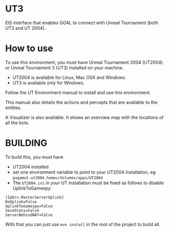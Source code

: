 UT3
===

EIS interface that enables GOAL to connect with Unreal Tournament (both UT3 and UT 2004).


How to use
============
To use this environment, you must have Unreal Tournament 2004 (UT2004) or Unreal Tournament 3 (UT3) installed on your machine.
 * UT2004 is available for Linux, Mac OSX and Windows.
 * UT3 is available only for Windows.
 
Follow the UT Environment manual to install and use this environment.

This manual also details the actions and percepts that are available to the entities.

A Visualizer is also available. It shows an overview map with the locations of all the bots. 


BUILDING
=======

To build this, you must have
 * UT2004 installed
 * set one environment variable to point to your UT2004 installation, eg ```pogamut.ut2004.home=/Volumes/apps/UT2004```
 * The ```UT2004.ini``` in your UT installation must be fixed as follows to disable UplinkToGamespy:

```
[IpDrv.MasterServerUplink]
DoUplink=False
UplinkToGamespy=False
SendStats=False
ServerBehindNAT=False
```

With that you can just use ```mvn install``` in the root of the project to build all. 